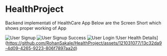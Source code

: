 # HealthProject
Backend implementati of HealthCare App 
Below are the Screen Short which shows proper working of App

![User Signup](https://github.com/RohanSakale/HealthProject/assets/121031077/ab1d565a-c54b-40cc-ad3b-546a62346842)
![User Signup Success](https://github.com/RohanSakale/HealthProject/assets/121031077/3b323e6f-4ac9-4ca1-b5f3-f2933ee9d917)
![User Login](https://github.com/RohanSakale/HealthProject/assets/121031077/8a76b908-627b-49b7-9bc5-6c618909b103)
!User Health Details](https://github.com/RohanSakale/HealthProject/assets/121031077/13c32da9-4d09-4265-9223-806f7897aa2d)
